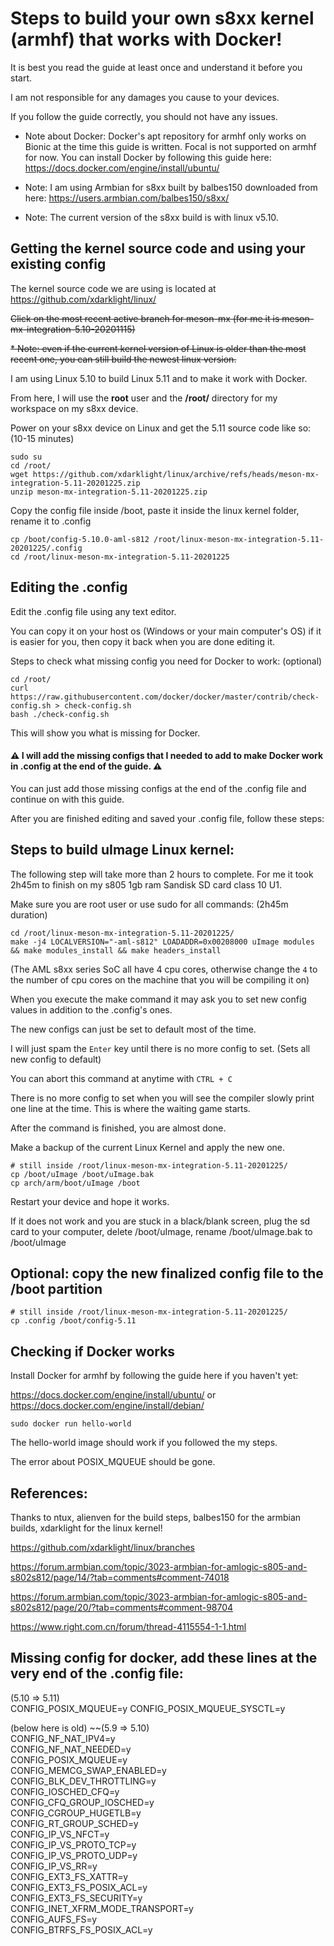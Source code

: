 # Steps to build your own s8xx kernel (armhf) that works with Docker!

It is best you read the guide at least once and understand it before you start.

I am not responsible for any damages you cause to your devices.

If you follow the guide correctly, you should not have any issues.

* Note about Docker: Docker's apt repository for armhf only works on Bionic at the time this guide is written. Focal is not supported on armhf for now. You can install Docker by following this guide here: https://docs.docker.com/engine/install/ubuntu/

* Note: I am using Armbian for s8xx built by balbes150 downloaded from here: https://users.armbian.com/balbes150/s8xx/

* Note: The current version of the s8xx build is with linux v5.10.

## Getting the kernel source code and using your existing config

The kernel source code we are using is located at https://github.com/xdarklight/linux/

~~Click on the most recent active branch for meson-mx (for me it is meson-mx-integration-5.10-20201115)~~

~~* Note: even if the current kernel version of Linux is older than the most recent one, you can still build the newest linux version.~~

I am using Linux 5.10 to build Linux 5.11 and to make it work with Docker.

From here, I will use the **root** user and the **/root/** directory for my workspace on my s8xx device.

Power on your s8xx device on Linux and get the 5.11 source code like so: (10-15 minutes)
```
sudo su
cd /root/
wget https://github.com/xdarklight/linux/archive/refs/heads/meson-mx-integration-5.11-20201225.zip
unzip meson-mx-integration-5.11-20201225.zip
```

Copy the config file inside /boot, paste it inside the linux kernel folder, rename it to .config
```
cp /boot/config-5.10.0-aml-s812 /root/linux-meson-mx-integration-5.11-20201225/.config
cd /root/linux-meson-mx-integration-5.11-20201225
```

## Editing the .config

Edit the .config file using any text editor.

You can copy it on your host os (Windows or your main computer's OS) if it is easier for you, then copy it back when you are done editing it.

Steps to check what missing config you need for Docker to work: (optional)
```
cd /root/
curl https://raw.githubusercontent.com/docker/docker/master/contrib/check-config.sh > check-config.sh
bash ./check-config.sh
```

This will show you what is missing for Docker.

<h4>⚠️ I will add the missing configs that I needed to add to make Docker work in .config at the end of the guide. ⚠️</h4>

You can just add those missing configs at the end of the .config file and continue on with this guide.

After you are finished editing and saved your .config file, follow these steps:

## Steps to build uImage Linux kernel:

The following step will take more than 2 hours to complete. For me it took 2h45m to finish on my s805 1gb ram Sandisk SD card class 10 U1.

Make sure you are root user or use sudo for all commands: (2h45m duration)
```
cd /root/linux-meson-mx-integration-5.11-20201225/
make -j4 LOCALVERSION="-aml-s812" LOADADDR=0x00208000 uImage modules && make modules_install && make headers_install
```
(The AML s8xx series SoC all have 4 cpu cores, otherwise change the `4` to the number of cpu cores on the machine that you will be compiling it on)

When you execute the make command it may ask you to set new config values in addition to the .config's ones.

The new configs can just be set to default most of the time.

I will just spam the `Enter` key until there is no more config to set. (Sets all new config to default)

You can abort this command at anytime with `CTRL + C`

There is no more config to set when you will see the compiler slowly print one line at the time. This is where the waiting game starts.

After the command is finished, you are almost done.

Make a backup of the current Linux Kernel and apply the new one.
```
# still inside /root/linux-meson-mx-integration-5.11-20201225/
cp /boot/uImage /boot/uImage.bak
cp arch/arm/boot/uImage /boot 
```
Restart your device and hope it works.

If it does not work and you are stuck in a black/blank screen, plug the sd card to your computer, delete /boot/uImage, rename /boot/uImage.bak to /boot/uImage

## Optional: copy the new finalized config file to the /boot partition
```
# still inside /root/linux-meson-mx-integration-5.11-20201225/
cp .config /boot/config-5.11
```
## Checking if Docker works

Install Docker for armhf by following the guide here if you haven't yet: 

https://docs.docker.com/engine/install/ubuntu/ or https://docs.docker.com/engine/install/debian/

	sudo docker run hello-world

The hello-world image should work if you followed the my steps.

The error about POSIX_MQUEUE should be gone.

## References:

Thanks to ntux, alienven for the build steps, balbes150 for the armbian builds, xdarklight for the linux kernel!

https://github.com/xdarklight/linux/branches

https://forum.armbian.com/topic/3023-armbian-for-amlogic-s805-and-s802s812/page/14/?tab=comments#comment-74018

https://forum.armbian.com/topic/3023-armbian-for-amlogic-s805-and-s802s812/page/20/?tab=comments#comment-98704

https://www.right.com.cn/forum/thread-4115554-1-1.html

## Missing config for docker, add these lines at the very end of the .config file:

(5.10 => 5.11) \
CONFIG_POSIX_MQUEUE=y
CONFIG_POSIX_MQUEUE_SYSCTL=y

(below here is old)
~~(5.9 => 5.10) \
CONFIG_NF_NAT_IPV4=y \
CONFIG_NF_NAT_NEEDED=y \
CONFIG_POSIX_MQUEUE=y \
CONFIG_MEMCG_SWAP_ENABLED=y \
CONFIG_BLK_DEV_THROTTLING=y \
CONFIG_IOSCHED_CFQ=y \
CONFIG_CFQ_GROUP_IOSCHED=y \
CONFIG_CGROUP_HUGETLB=y \
CONFIG_RT_GROUP_SCHED=y \
CONFIG_IP_VS_NFCT=y \
CONFIG_IP_VS_PROTO_TCP=y \
CONFIG_IP_VS_PROTO_UDP=y \
CONFIG_IP_VS_RR=y \
CONFIG_EXT3_FS_XATTR=y \
CONFIG_EXT3_FS_POSIX_ACL=y \
CONFIG_EXT3_FS_SECURITY=y \
CONFIG_INET_XFRM_MODE_TRANSPORT=y \
CONFIG_AUFS_FS=y \
CONFIG_BTRFS_FS_POSIX_ACL=y
